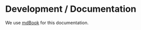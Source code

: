 # Development / Documentation

We use [mdBook](https://rust-lang.github.io/mdBook/index.html) for this documentation.
